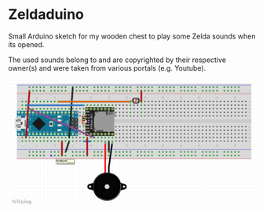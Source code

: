# Zeldaduino
Small Arduino sketch for my wooden chest to play some Zelda sounds when its opened.

The used sounds belong to and are copyrighted by their respective owner(s) and were taken from various portals (e.g. Youtube). 

![fritzing.png](pictures/fritzing.png)
